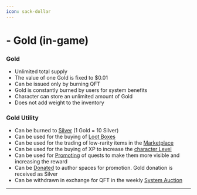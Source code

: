 ```yaml
---
icon: sack-dollar
---
```


# - Gold (in-game)

### Gold

* Unlimited total supply
* The value of one Gold is fixed to $0.01
* Can be issued only by burning QFT
* Gold is constantly burned by users for system benefits
* Character can store an unlimited amount of Gold
* Does not add weight to the inventory

### Gold Utility

* Can be burned to [Silver](Silver-in-game.md) (1 Gold = 10 Silver)
* Can be used for the buying of [Loot Boxes](../mining/Items.md)
* Can be used for the trading of low-rarity items in the [Marketplace](../mining/Items.md)
* Can be used for the buying of XP to increase the [character Level](../mining/character.md)
* Can be used for [Promoting](../authoring/promotion.md) of quests to make them more visible and increasing the reward
* Can be [Donated](../authoring/author-spaces.md) to author spaces for promotion. Gold donation is received as Silver
* Can be withdrawn in exchange for QFT in the weekly [System Auction](<../infrastructure/gold withdrawals.md>)

***
